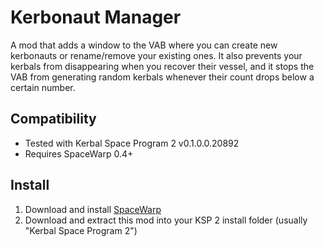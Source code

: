 # Kerbonaut Manager

A mod that adds a window to the VAB where you can create new kerbonauts or rename/remove your existing ones. It also prevents your kerbals from disappearing when you recover their vessel, and it stops the VAB from generating random kerbals whenever their count drops below a certain number.

## Compatibility
- Tested with Kerbal Space Program 2 v0.1.0.0.20892
- Requires SpaceWarp 0.4+

## Install
1. Download and install [SpaceWarp](https://spacedock.info/mod/3277/Space%20Warp%20+%20BepInEx)
2. Download and extract this mod into your KSP 2 install folder (usually "Kerbal Space Program 2")
